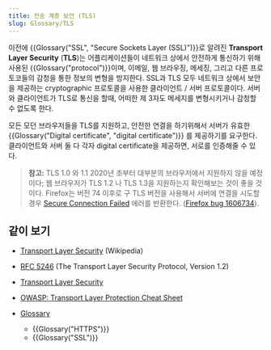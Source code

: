 ```yaml
---
title: 전송 계층 보안 (TLS)
slug: Glossary/TLS
---
```

이전에 {{Glossary("SSL", "Secure Sockets Layer (SSL)")}}로 알려진 **Transport Layer Security** (**TLS**)는 어플리케이션들이 네트워크 상에서 안전하게 통신하기 위해 사용된 {{Glossary("protocol")}}이며, 이메일, 웹 브라우징, 메세징, 그리고 다른 프로토코들의 감청을 통한 정보의 변형을 방지한다. SSL과 TLS 모두 네트워크 상에서 보안을 제공하는 cryptographic 프로토콜을 사용한 클라이언트 / 서버 프로토콜이다. 서버와 클라이언트가 TLS로 통신을 할때, 어떠한 제 3자도 메세지를 변형시키거나 감청할 수 없도록 한다.

모든 모던 브라우저들을 TLS를 지원하고, 안전한 연결을 하기위해서 서버가 유효한 {{Glossary("Digital certificate", "digital certificate")}} 를 제공하기를 요구한다. 클라이언트와 서버 둘 다 각자 digital certificate을 제공하면, 서로를 인증해줄 수 있다.

> **참고:** TLS 1.0 와 1.1 2020년 초부터 대부분의 브라우저에서 지원하지 않을 예정이다; 웹 브라우저가 TLS 1.2 나 TLS 1.3을 지원하는지 확인해보는 것이 좋을 것이다. Firefox는 버전 74 이후로 구 TLS 버전을 사용해서 서버에 연결을 시도할 경우 [Secure Connection Failed](https://support.mozilla.org/en-US/kb/secure-connection-failed-firefox-did-not-connect) 에러를 반환한다. ([Firefox bug 1606734](https://bugzil.la/1606734)).

## 같이 보기

- [Transport Layer Security](https://en.wikipedia.org/wiki/Transport_Layer_Security) (Wikipedia)
- [RFC 5246](https://datatracker.ietf.org/doc/html/rfc5246) (The Transport Layer Security Protocol, Version 1.2)
- [Transport Layer Security](/en-US/docs/Web/Security/Transport_Layer_Security)
- [OWASP: Transport Layer Protection Cheat Sheet](https://cheatsheetseries.owasp.org/cheatsheets/Transport_Layer_Protection_Cheat_Sheet.html)
- [Glossary](/en-US/docs/Glossary)

  - {{Glossary("HTTPS")}}
  - {{Glossary("SSL")}}
